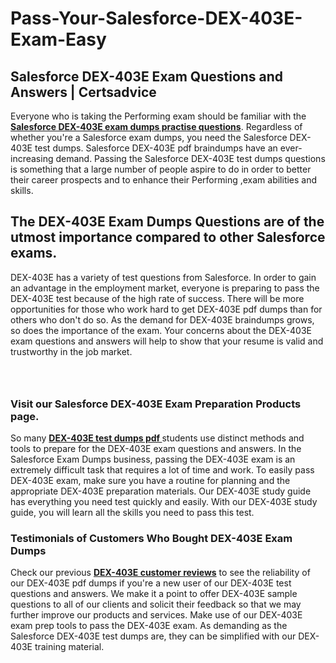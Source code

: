 # Pass-Your-Salesforce-DEX-403E-Exam-Easy
<h2><strong>Salesforce DEX-403E Exam Questions and Answers | Certsadvice</strong></h2> <p>Everyone who is taking the Performing exam should be familiar with the <a href="http://www.certsadvice.com/salesforce/dex-403e-practice-questions"><strong>Salesforce DEX-403E exam dumps practise questions</strong></a>. Regardless of whether you&#39;re a Salesforce exam dumps, you need the Salesforce DEX-403E test dumps. Salesforce DEX-403E pdf braindumps have an ever-increasing demand. Passing the Salesforce DEX-403E test dumps questions is something that a large number of people aspire to do in order to better their career prospects and to enhance their Performing ,exam abilities and skills.</p> <h2><strong>The DEX-403E Exam Dumps Questions are of the utmost importance compared to other Salesforce exams.</strong></h2> <p>DEX-403E has a variety of test questions from Salesforce. In order to gain an advantage in the employment market, everyone is preparing to pass the DEX-403E test because of the high rate of success. There will be more opportunities for those who work hard to get DEX-403E pdf dumps than for others who don&#39;t do so. As the demand for DEX-403E braindumps grows, so does the importance of the exam. Your concerns about the DEX-403E exam questions and answers will help to show that your resume is valid and trustworthy in the job market.</p> <p><a href="http://www.certsadvice.com/salesforce/dex-403e-practice-questions" style="display: block; padding: 1em 0; text-align: center; "><img alt="" src="https://1.bp.blogspot.com/-RUOr8Wn-CRk/YUYAxC8kcHI/AAAAAAAAAnw/F7BbdI3tw8QDj5z8iX0vQAioQzKiUxduwCLcBGAsYHQ/s0/unnamed.jpg" /></a></p> <h3><strong>Visit our Salesforce DEX-403E Exam Preparation Products page.</strong></h3> <p>So many <a href="http://www.certsadvice.com/salesforce/dex-403e-practice-questions"><strong>DEX-403E test dumps pdf </strong></a>students use distinct methods and tools to prepare for the DEX-403E exam questions and answers. In the Salesforce Exam Dumps business, passing the DEX-403E exam is an extremely difficult task that requires a lot of time and work. To easily pass DEX-403E exam, make sure you have a routine for planning and the appropriate DEX-403E preparation materials. Our DEX-403E study guide has everything you need test quickly and easily. With our DEX-403E study guide, you will learn all the skills you need to pass this test.</p> <h3><strong>Testimonials of Customers Who Bought DEX-403E Exam Dumps</strong></h3> <p>Check our previous <a href="http://www.certsadvice.com/salesforce/dex-403e-practice-questions"><strong>DEX-403E customer reviews</strong></a> to see the reliability of our DEX-403E pdf dumps if you&#39;re a new user of our DEX-403E test questions and answers. We make it a point to offer DEX-403E sample questions to all of our clients and solicit their feedback so that we may further improve our products and services. Make use of our DEX-403E exam prep tools to pass the DEX-403E exam. As demanding as the Salesforce DEX-403E test dumps are, they can be simplified with our DEX-403E training material.</p>
